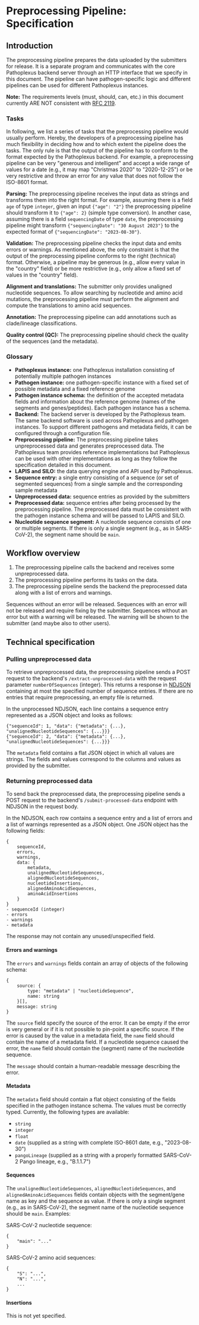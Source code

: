 # Preprocessing Pipeline: Specification

## Introduction

The preprocessing pipeline prepares the data uploaded by the submitters for release. It is a separate program and communicates with the core Pathoplexus backend server through an HTTP interface that we specify in this document. The pipeline can have pathogen-specific logic and different pipelines can be used for different Pathoplexus instances.

**Note:** The requirements levels (must, should, can, etc.) in this document currently ARE NOT consistent with [RFC 2119](https://www.ietf.org/rfc/rfc2119.txt).

### Tasks

In following, we list a series of tasks that the preprocessing pipeline would usually perform. Hereby, the developers of a preprocessing pipeline has much flexibility in deciding how and to which extent the pipeline does the tasks. The only rule is that the output of the pipeline has to conform to the format expected by the Pathoplexus backend. For example, a preprocessing pipeline can be very "generous and intelligent" and accept a wide range of values for a date (e.g., it may map "Christmas 2020" to "2020-12-25") or be very restrictive and throw an error for any value that does not follow the ISO-8601 format.

**Parsing:** The preprocessing pipeline receives the input data as strings and transforms them into the right format. For example, assuming there is a field `age` of type `integer`, given an input `{"age": "2"}` the preprocessing pipeline should transform it to `{"age": 2}` (simple type conversion). In another case, assuming there is a field `sequencingDate` of type `date`, the preprocessing pipeline might transform `{"sequencingDate": "30 August 2023"}` to the expected format of `{"sequencingDate": "2023-08-30"}`.

**Validation:** The preprocessing pipeline checks the input data and emits errors or warnings. As mentioned above, the only constraint is that the output of the preprocessing pipeline conforms to the right (technical) format. Otherwise, a pipeline may be generous (e.g., allow every value in the "country" field) or be more restrictive (e.g., only allow a fixed set of values in the "country" field).

**Alignment and translations:** The submitter only provides unaligned nucleotide sequences. To allow searching by nucleotide and amino acid mutations, the preprocessing pipeline must perform the alignment and compute the translations to amino acid sequences.

**Annotation:** The preprocessing pipeline can add annotations such as clade/lineage classifications.

**Quality control (QC):** The preprocessing pipeline should check the quality of the sequences (and the metadata).

### Glossary

- **Pathoplexus instance:** one Pathoplexus installation consisting of potentially multiple pathogen instances
- **Pathogen instance:** one pathogen-specific instance with a fixed set of possible metadata and a fixed reference genome
- **Pathogen instance schema:** the definition of the accepted metadata fields and information about the reference genome (names of the segments and genes/peptides). Each pathogen instance has a schema.
- **Backend:** The backend server is developed by the Pathoplexus team. The same backend software is used across Pathoplexus and pathogen instances. To support different pathogens and metadata fields, it can be configured through a configuration file.
- **Preprocessing pipeline:** The preprocessing pipeline takes unpreprocessed data and generates preprocessed data. The Pathoplexus team provides reference implementations but Pathoplexus can be used with other implementations as long as they follow the specification detailed in this document.
- **LAPIS and SILO:** the data querying engine and API used by Pathoplexus.
- **Sequence entry:** a single entry consisting of a sequence (or set of segmented sequences) from a single sample and the corresponding sample metadata
- **Unpreprocessed data:** sequence entries as provided by the submitters
- **Preprocessed data:** sequence entries after being processed by the preprocessing pipeline. The preprocessed data must be consistent with the pathogen instance schema and will be passed to LAPIS and SILO.
- **Nucleotide sequence segment:** A nucleotide sequence consists of one or multiple segments. If there is only a single segment (e.g., as in SARS-CoV-2), the segment name should be `main`.

## Workflow overview

1. The preprocessing pipeline calls the backend and receives some unpreprocessed data.
2. The preprocessing pipeline performs its tasks on the data.
3. The preprocessing pipeline sends the backend the preprocessed data along with a list of errors and warnings.

Sequences without an error will be released. Sequences with an error will not be released and require fixing by the submitter. Sequences without an error but with a warning will be released. The warning will be shown to the submitter (and maybe also to other users).

## Technical specification

### Pulling unpreprocessed data

To retrieve unpreprocessed data, the preprocessing pipeline sends a POST request to the backend's `/extract-unprocessed-data` with the request parameter `numberOfSequences` (integer). This returns a response in [NDJSON](http://ndjson.org/) containing at most the specified number of sequence entries. If there are no entries that require preprocessing, an empty file is returned.

In the unprocessed NDJSON, each line contains a sequence entry represented as a JSON object and looks as follows:

```
{"sequenceId": 1, "data": {"metadata": {...}, "unalignedNucleotideSequences": {...}}}
{"sequenceId": 2, "data": {"metadata": {...}, "unalignedNucleotideSequences": {...}}}
```

The `metadata` field contains a flat JSON object in which all values are strings. The fields and values correspond to the columns and values as provided by the submitter.

### Returning preprocessed data

To send back the preprocessed data, the preprocessing pipeline sends a POST request to the backend's `/submit-processed-data` endpoint with NDJSON in the request body.

In the NDJSON, each row contains a sequence entry and a list of errors and a list of warnings represented as a JSON object. One JSON object has the following fields:

```
{
    sequenceId,
    errors,
    warnings,
    data: {
        metadata,
        unalignedNucleotideSequences,
        alignedNucleotideSequences,
        nucleotideInsertions,
        alignedAminoAcidSequences,
        aminoAcidInsertions
    }
}
- sequenceId (integer)
- errors
- warnings
- metadata

```

The response may not contain any unused/unspecified field.

#### Errors and warnings

The `errors` and `warnings` fields contain an array of objects of the following schema:

```
{
    source: {
        type: "metadata" | "nucleotideSequence",
        name: string
    }[],
    message: string
}
```

The `source` field specify the source of the error. It can be empty if the error is very general or if it is not possible to pin-point a specific source. If the error is caused by the value in a metadata field, the `name` field should contain the name of a metadata field. If a nucleotide sequence caused the error, the `name` field should contain the (segment) name of the nucleotide sequence.

The `message` should contain a human-readable message describing the error.

#### Metadata

The `metadata` field should contain a flat object consisting of the fields specified in the pathogen instance schema. The values must be correctly typed. Currently, the following types are available:

- `string`
- `integer`
- `float`
- `date` (supplied as a string with complete ISO-8601 date, e.g., "2023-08-30")
- `pangoLineage` (supplied as a string with a properly formatted SARS-CoV-2 Pango lineage, e.g., "B.1.1.7")

#### Sequences

The `unalignedNucleotideSequences`, `alignedNucleotideSequences`, and `alignedAminoAcidSequences` fields contain objects with the segment/gene name as key and the sequence as value. If there is only a single segment (e.g., as in SARS-CoV-2), the segment name of the nucleotide sequence should be `main`. Examples:

SARS-CoV-2 nucleotide sequence:

```
{
    "main": "..."
}
```

SARS-CoV-2 amino acid sequences:

```
{
    "S": "...",
    "N": "...",
    ...
}
```

#### Insertions

This is not yet specified.
